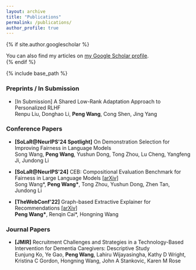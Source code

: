 ```yaml
---
layout: archive
title: "Publications"
permalink: /publications/
author_profile: true
---
```


{% if site.author.googlescholar %}
  <div class="wordwrap">You can also find my articles on <a href="{{site.author.googlescholar}}">my Google Scholar profile</a>.</div>
{% endif %}

{% include base_path %}

<!-- New style rendering if publication categories are defined -->
<!-- {% if site.publication_category %}
  {% for category in site.publication_category  %}
    {% assign title_shown = false %}
    {% for post in site.publications reversed %}
      {% if post.category != category[0] %}
        {% continue %}
      {% endif %}
      {% unless title_shown %}
        <h2>{{ category[1].title }}</h2><hr />
        {% assign title_shown = true %}
      {% endunless %}
      {% include archive-single.html %}
    {% endfor %}
  {% endfor %}
{% else %}
  {% for post in site.publications reversed %}
    {% include archive-single.html %}
  {% endfor %}
{% endif %} -->

### Preprints / In Submission
- [In Submission] A Shared Low-Rank Adaptation Approach to Personalized RLHF  
  Renpu Liu, Donghao Li, **Peng Wang**, Cong Shen, Jing Yang

### Conference Papers
- **[SoLaR@NeurIPS'24 Spotlight]** On Demonstration Selection for Improving Fairness in Language Models  
  Song Wang, **Peng Wang**, Yushun Dong, Tong Zhou, Lu Cheng, Yangfeng Ji, Jundong Li

- **[SoLaR@NeurIPS'24]** CEB: Compositional Evaluation Benchmark for Fairness in Large Language Models [[arXiv]](https://arxiv.org/abs/2407.02408)  
  Song Wang\*, **Peng Wang\***, Tong Zhou, Yushun Dong, Zhen Tan, Jundong Li 

- **[TheWebConf'22]** Graph-based Extractive Explainer for Recommendations [[arXiv]](https://arxiv.org/abs/2202.09730)  
  **Peng Wang\***, Renqin Cai\*, Hongning Wang

### Journal Papers
- **[JMIR]** Recruitment Challenges and Strategies in a Technology-Based Intervention for Dementia Caregivers: Descriptive Study  
  Eunjung Ko, Ye Gao, **Peng Wang**, Lahiru Wijayasingha, Kathy D Wright, Kristina C Gordon, Hongning Wang, John A Stankovic, Karen M Rose




